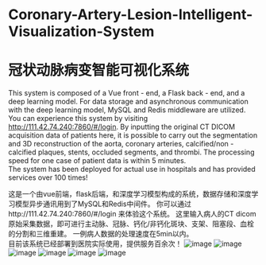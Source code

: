 # Coronary-Artery-Lesion-Intelligent-Visualization-System
# 冠状动脉病变智能可视化系统

This system is composed of a Vue front - end, a Flask back - end, and a deep learning model. For data storage and asynchronous communication with the deep learning model, MySQL and Redis middleware are utilized. You can experience this system by visiting http://111.42.74.240:7860/#/login. By inputting the original CT DICOM acquisition data of patients here, it is possible to carry out the segmentation and 3D reconstruction of the aorta, coronary arteries, calcified/non - calcified plaques, stents, occluded segments, and thrombi. The processing speed for one case of patient data is within 5 minutes.  
The system has been deployed for actual use in hospitals and has provided services over 100 times!

这是一个由vue前端，flask后端，和深度学习模型构成的系统，数据存储和深度学习模型异步通讯用到了MySQL和Redis中间件。
你可以通过http://111.42.74.240:7860/#/login 来体验这个系统。
这里输入病人的CT dicom原始采集数据，即可进行主动脉、冠脉、钙化/非钙化斑块、支架、阻塞段、血栓的分割和三维重建。
一例病人数据的处理速度在5min以内。  
目前该系统已经部署到医院实际使用，提供服务百余次！
![image](https://github.com/user-attachments/assets/f0820fb3-a1c0-44a2-8fde-15c3e93bd43a)
![image](https://github.com/user-attachments/assets/e7eb1bba-7ec1-468d-9754-77d8912c706f)
![image](https://github.com/user-attachments/assets/f7c7709d-bea8-4836-8209-faa92358a097)
![image](https://github.com/user-attachments/assets/15e4b75a-3788-4790-ab2c-700265d6954d)
![image](https://github.com/user-attachments/assets/82291670-120b-4433-8689-35884db9a96d)
![image](https://github.com/user-attachments/assets/26a5dcee-6cf2-458c-a140-08b6cd3148d2)


